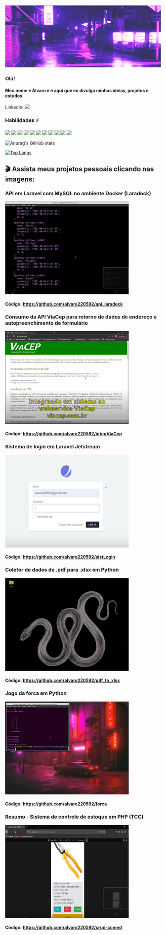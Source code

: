 <img src="https://github.com/alvaro220592/alvaro220592/blob/main/tokyo.gif" width=100% height=200px></img>
### Olá!
#### Meu nome é Álvaro e é aqui que eu divulgo minhas ideias, projetos e estudos.
Linkedin: 
  <a href="https://www.linkedin.com/in/alvaro220592/">
    <img src="https://cdn.jsdelivr.net/gh/devicons/devicon/icons/linkedin/linkedin-original.svg" width=20>
  </a>

### Habilidades ⚡

<!--
**alvaro220592/alvaro220592** is a ✨ _special_ ✨ repository because its `README.md` (this file) appears on your GitHub profile.

Here are some ideas to get you started:

- 🔭 I’m currently working on ...
- 🌱 I’m currently learning ...
- 👯 I’m looking to collaborate on ...
- 🤔 I’m looking for help with ...
- 💬 Ask me about ...
- 📫 How to reach me: ...
- 😄 Pronouns: ...
- ⚡ Fun fact: ...
-->
<div style="display:inline;">
  
<!-- HTML -->
  <img src="https://cdn.jsdelivr.net/gh/devicons/devicon/icons/html5/html5-original.svg" width=50 margin=10>
  
  <!-- CSS -->
  <img src="https://cdn.jsdelivr.net/gh/devicons/devicon/icons/css3/css3-original.svg" width=50 margin=10>
  
  <!-- Bootstrap -->
  <img src="https://cdn.jsdelivr.net/gh/devicons/devicon/icons/bootstrap/bootstrap-plain.svg" width=50 margin=10>
  
  <!-- jQuery -->
  <img src="https://cdn.jsdelivr.net/gh/devicons/devicon/icons/jquery/jquery-original-wordmark.svg" width=50 margin=10>
  
  <!-- PHP -->
  <img src="https://cdn.jsdelivr.net/gh/devicons/devicon/icons/php/php-plain.svg" width=60 margin=10>

  <!-- MySQL -->
  <img src="https://cdn.jsdelivr.net/gh/devicons/devicon/icons/mysql/mysql-original.svg" width=50 margin=10>

  <!-- Laravel -->
  <img src="https://cdn.jsdelivr.net/gh/devicons/devicon/icons/laravel/laravel-plain-wordmark.svg" width=50 margin=10>

  <!-- Python -->
  <img src="https://cdn.jsdelivr.net/gh/devicons/devicon/icons/python/python-original-wordmark.svg" width=50 margin=10>

  <!-- Docker -->
  <img src="https://cdn.jsdelivr.net/gh/devicons/devicon/icons/docker/docker-original-wordmark.svg" width=50 margin=10>
  
  <!-- Linux -->
  <img src="https://cdn.jsdelivr.net/gh/devicons/devicon/icons/linux/linux-original.svg" width=50 margin=10>
  
  <!-- Git -->
  <img src="https://cdn.jsdelivr.net/gh/devicons/devicon/icons/git/git-original.svg" width=50 margin=10>
  
</div>

<br>


  
  ![Anurag's GitHub stats](https://github-readme-stats.vercel.app/api?username=alvaro220592&show_icons=true&theme=cobalt)
  
  <!--[![Top Langs](https://github-readme-stats.vercel.app/api/top-langs/?username=alvaro220592)](https://github.com/alvaro220592/github-readme-stats)-->
  [![Top Langs](https://github-readme-stats.vercel.app/api/top-langs/?username=alvaro220592&layout=compact)](https://github.com/alvaro220592/github-readme-stats)


## :clapper: Assista meus projetos pessoais clicando nas imagens:
  
### API em Laravel com MySQL no ambiente Docker (Laradock)
[![API em Laravel com MySQL no ambiente Docker (Laradock)](https://github.com/alvaro220592/alvaro220592/blob/main/api_laradock3.png)](https://youtu.be/EGVpExnAyxg)
#### Código: https://github.com/alvaro220592/api_laradock

### Consumo da API ViaCep para retorno de dados de endereço e autopreenchimento de formulário
[![Consumo da API ViaCep para retorno de dados de endereço e autopreenchimento de formulário](https://github.com/alvaro220592/alvaro220592/blob/main/print2.PNG)](https://youtu.be/UYD7PukX6y8)
#### Código: https://github.com/alvaro220592/integViaCep

### Sistema de login em Laravel Jetstream
[![Sistema de login com Laravel Jetstream](https://github.com/alvaro220592/alvaro220592/blob/main/laravel-jetstream3.png)](https://youtu.be/cMPRDqOxzkA)
#### Código: https://github.com/alvaro220592/sistLogin

### Coletor de dados de .pdf para .xlsx em Python
[![Coletor de dados de .pdf para .xlsx](https://github.com/alvaro220592/alvaro220592/blob/main/pdf_to_xlsx3.png)](https://youtu.be/5_qdf0ozN5o)
#### Código: https://github.com/alvaro220592/pdf_to_xlsx

### Jogo da forca em Python
[![Sistema de login com Laravel Jetstream](https://github.com/alvaro220592/alvaro220592/blob/main/forca3.png)](https://youtu.be/LxHXcVkbG-4)
#### Código: https://github.com/alvaro220592/forca

### Resumo - Sistema de controle de estoque em PHP (TCC)
[![Sistema de login com Laravel Jetstream](https://github.com/alvaro220592/alvaro220592/blob/main/tcc4.png)](https://youtu.be/shCmcqlcBgU)
#### Código: https://github.com/alvaro220592/crud-ccmed
